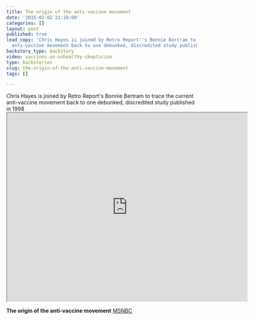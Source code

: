 ```yaml
---
title: The origin of the anti-vaccine movement
date: '2015-02-02 21:18:00'
categories: []
layout: post
published: true
lead_copy: 'Chris Hayes is joined by Retro Report''s Bonnie Bertram to trace the current
  anti-vaccine movement back to one debunked, discredited study published in 1998 '
backstory_type: backstory
video: vaccines-an-unhealthy-skepticism
type: backstories
slug: the-origin-of-the-anti-vaccine-movement
tags: []

---
```

Chris Hayes is joined by Retro Report's Bonnie Bertram to trace the current anti-vaccine movement back to one debunked, discredited study published in 1998<iframe src="http://player.theplatform.com/p/7wvmTC/MSNBCEmbeddedOffSite?guid=n_hayes_Banti_150202_466686" height="500" width="635" scrolling="no" border="no"></iframe>

**The origin of the anti-vaccine movement**
[MSNBC](http://www.msnbc.com/all-in/watch/the-origin-of-the-anti-vaccine-movement-392715331634)

